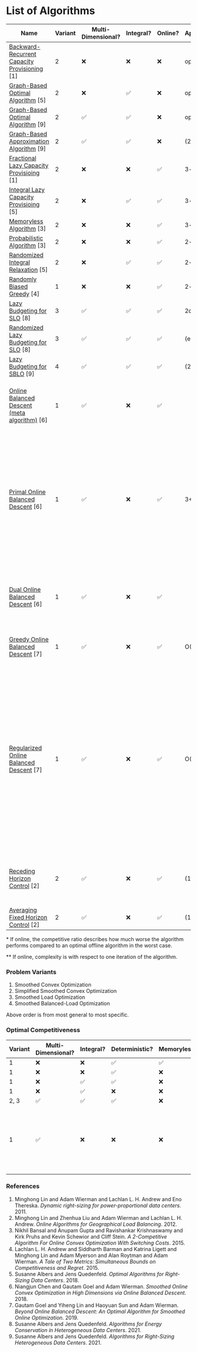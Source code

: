# List of Algorithms

| Name                                                                                                           | Variant | Multi-Dimensional? | Integral? | Online? | Approximation/Competitiveness* | Complexity** | Notes |
| -------------------------------------------------------------------------------------------------------------- | ------- | ------------------ | --------- | ------- | ------------------------------ | ------------ | ----- |
| [Backward-Recurrent Capacity Provisioning](offline/uni_dimensional/capacity_provisioning.rs) [1]               | 2       | ❌                 | ❌        | ❌      | optimal                        |              |
| [Graph-Based Optimal Algorithm](offline/uni_dimensional/optimal_graph_search.rs) [5]                           | 2       | ❌                 | ✅        | ❌      | optimal                        | O(T log m)   |
| [Graph-Based Optimal Algorithm](offline/multi_dimensional/optimal_graph_search.rs) [9]                         | 2       | ✅                 | ✅        | ❌      | optimal                        |              |
| [Graph-Based Approximation Algorithm](offline/multi_dimensional/approx_graph_search.rs) [9]                    | 2       | ✅                 | ✅        | ❌      | (2𝛾 - 1)-approximation         |              | 𝛾 > 0 |
| [Fractional Lazy Capacity Provisioing](online/uni_dimensional/lazy_capacity_provisioing/fractional.rs) [1]     | 2       | ❌                 | ❌        | ✅      | 3-competitive                  |              |
| [Integral Lazy Capacity Provisioing](online/uni_dimensional/lazy_capacity_provisioing/integral.rs) [5]         | 2       | ❌                 | ✅        | ✅      | 3-competitive                  |              |
| [Memoryless Algorithm](online/uni_dimensional/memoryless.rs) [3]                                               | 2       | ❌                 | ❌        | ✅      | 3-competitive                  |              |
| [Probabilistic Algorithm](online/uni_dimensional/probabilistic.rs) [3]                                         | 2       | ❌                 | ❌        | ✅      | 2-competitive                  |              |
| [Randomized Integral Relaxation](online/uni_dimensional/randomized.rs) [5]                                     | 2       | ❌                 | ✅        | ✅      | 2-competitive                  |              |
| [Randomly Biased Greedy](online/uni_dimensional/randomly_biased_greedy.rs) [4]                                 | 1       | ❌                 | ❌        | ✅      | 2-competitive                  |              |
| [Lazy Budgeting for SLO](online/multi_dimensional/lazy_budgeting/smoothed_load_optimization.rs) [8]            | 3       | ✅                 | ✅        | ✅      | 2d-competitive                 |              |
| [Randomized Lazy Budgeting for SLO](online/multi_dimensional/lazy_budgeting/smoothed_load_optimization.rs) [8] | 3       | ✅                 | ✅        | ✅      | (e / (e - 1))d-competitive     |              |
| [Lazy Budgeting for SBLO](online/multi_dimensional/lazy_budgeting/smoothed_balanced_load_optimization.rs) [9]  | 4       | ✅                 | ✅        | ✅      | (2d + 1 + ε)-competitive       |              | ε > 0 |
| [Online Balanced Descent (meta algorithm)](online/multi_dimensional/online_balanced_descent/meta.rs) [6]       | 1       | ✅                 | ❌        | ✅      |                                |              | Ω(m^{-2/3})-competitive for m-strongly convex hitting costs and l2-squared switching costs |
| [Primal Online Balanced Descent](online/multi_dimensional/online_balanced_descent/primal.rs) [6]               | 1       | ✅                 | ❌        | ✅      | 3+O(1/𝛼)-competitive           |              | given competitiveness is for the l2-norm and locally 𝛼-polyhedral hitting costs, O(sqrt(d))-competitive for the l1-norm; mirror map must be m-strongly convex and M-Lipschitz smooth in the switching cost norm
| [Dual Online Balanced Descent](online/multi_dimensional/online_balanced_descent/dual.rs) [6]                   | 1       | ✅                 | ❌        | ✅      |                                |              | mirror map must be m-strongly convex and M-Lipschitz smooth in the switching cost norm |
| [Greedy Online Balanced Descent](online/multi_dimensional/online_balanced_descent/greedy.rs) [7]               | 1       | ✅                 | ❌        | ✅      | O(1/sqrt(m))-competitive       |              | for m-quasiconvex hitting costs and l2-squared switching costs |
| [Regularized Online Balanced Descent](online/multi_dimensional/online_balanced_descent/regularized.rs) [7]     | 1       | ✅                 | ❌        | ✅      | O(1/sqrt(m))-competitive       |              | for m-strongly convex and differentiable hitting costs and switching costs modeled as the Bregman divergence where the potential function is 𝛼-strongly convex, 𝛽-strongly smooth, differentiable, and its Fenchel Conjugate is differentiable; Ω(1/m)-competitive for m-quasiconvex hitting costs and l2-squared switching costs |
| [Receding Horizon Control](online/multi_dimensional/horizon_control.rs) [2]                                    | 2       | ✅                 | ❌        | ✅      | (1 + Ω(𝛽/e_0))-competitive     |              | where `e_0` is the idle cost; when uni-dimensional the competitive ratio is 1 + O(1/w) |
| [Averaging Fixed Horizon Control](online/multi_dimensional/horizon_control.rs) [2]                             | 2       | ✅                 | ❌        | ✅      | (1 + O(1/w))-competitive       |              |

\* If online, the competitive ratio describes how much worse the algorithm performs compared to an optimal offline algorithm in the worst case.

\*\* If online, complexity is with respect to one iteration of the algorithm.

### Problem Variants

1. Smoothed Convex Optimization
2. Simplified Smoothed Convex Optimization
3. Smoothed Load Optimization
4. Smoothed Balanced-Load Optimization

Above order is from most general to most specific.

### Optimal Competitiveness

| Variant | Multi-Dimensional? | Integral? | Deterministic? | Memoryless? | Optimal Competitiveness              | Notes |
| ------- | ------------------ | --------- | -------------- | ----------- | ------------------------------------ | ----- |
| 1       | ❌                 | ❌        | ✅             | ✅          | 3-competitive                        |
| 1       | ❌                 | ❌        | ✅             | ❌          | 2-competitive                        |
| 1       | ❌                 | ✅        | ✅             | ❌          | 3-competitive                        |
| 1       | ❌                 | ✅        | ❌             | ❌          | 2-competitive                        |
| 2, 3    | ✅                 | ✅        | ✅             | ❌          | 2d-competitive                       |
| 1       | ✅                 | ❌        | ❌             | ❌          | O(1/sqrt(m))-competitive as m to 0^+ | for m-strongly convex hitting costs and l2-squared switching costs |

### References

1. Minghong Lin and Adam Wierman and Lachlan L. H. Andrew and Eno Thereska. _Dynamic right-sizing for power-proportional data centers_. 2011.
2. Minghong Lin and Zhenhua Liu and Adam Wierman and Lachlan L. H. Andrew. _Online Algorithms for Geographical Load Balancing_. 2012.
3. Nikhil Bansal and Anupam Gupta and Ravishankar Krishnaswamy and Kirk Pruhs and Kevin Schewior and Cliff Stein. _A 2-Competitive Algorithm For Online Convex Optimization With Switching Costs_. 2015.
4. Lachlan L. H. Andrew and Siddharth Barman and Katrina Ligett and Minghong Lin and Adam Myerson and Alan Roytman and Adam Wierman. _A Tale of Two Metrics: Simultaneous Bounds on Competitiveness and Regret_. 2015.
5. Susanne Albers and Jens Quedenfeld. _Optimal Algorithms for Right-Sizing Data Centers_. 2018.
6. Niangjun Chen and Gautam Goel and Adam Wierman. _Smoothed Online Convex Optimization in High Dimensions via Online Balanced Descent_. 2018.
7. Gautam Goel and Yiheng Lin and Haoyuan Sun and Adam Wierman. _Beyond Online Balanced Descent: An Optimal Algorithm for Smoothed Online Optimization_. 2019.
8. Susanne Albers and Jens Quedenfeld. _Algorithms for Energy Conservation in Heterogeneous Data Centers_. 2021.
9. Susanne Albers and Jens Quedenfeld. _Algorithms for Right-Sizing Heterogeneous Data Centers_. 2021.
